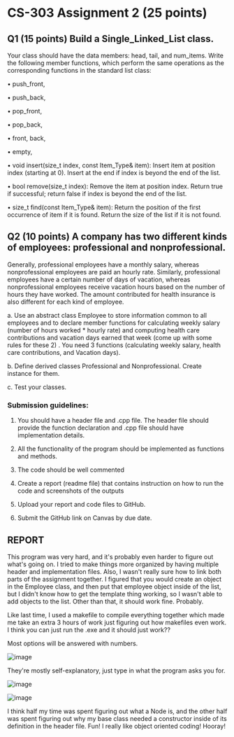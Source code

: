 
# CS-303 Assignment 2 (25 points)  
## Q1 (15 points)  Build a Single_Linked_List class.
Your class should have the data members: head, tail, and  num_items. Write the following member functions, which perform the same operations as the corresponding functions in the standard list class: 

•  push_front,  

•  push_back,  

•  pop_front,  

•  pop_back,  

•  front, back,  

•  empty,  

•  void insert(size_t index, const Item_Type& item): Insert item at position index (starting at 0). Insert at the end if index is beyond the end of the list.

•  bool remove(size_t index): Remove the item at position index. Return true if successful; return false if index is beyond the end of the list.

•  size_t find(const Item_Type& item): Return the position of the first occurrence of item if it is found. Return the size of the list if it is not found.  
## Q2 (10 points) A company has two different kinds of employees: professional and  nonprofessional.
Generally, professional employees have a monthly salary, whereas nonprofessional employees are paid an hourly rate. Similarly, professional employees have a certain number of days of vacation, whereas nonprofessional employees receive vacation hours based on the number of hours they have worked. The amount contributed for health insurance is also different for each kind of employee.  

a.  Use an abstract class Employee to store information common to all employees and to declare member functions for calculating weekly salary (number of hours worked * hourly rate) and computing health care contributions and vacation days earned that week (come up with some rules for these 2) . You need 3 functions (calculating weekly salary, health care contributions, and Vacation days).  

b.  Define derived classes Professional and Nonprofessional. Create instance for them.  

c.  Test your classes.  
### Submission guidelines:  
1.  You should have a header file and .cpp  file. The header file should provide the function declaration and .cpp  file should have implementation details.  

2.  All the functionality of the program should be implemented as functions and methods.  

3.  The code should be well commented  

4.  Create a report (readme file) that contains instruction on how to run the code and screenshots of the outputs  

5.  Upload your report and code files to GitHub.  

6.  Submit the GitHub link on Canvas by due date.
## REPORT 
This program was very hard, and it's probably even harder to figure out what's going on. I tried to make things more organized by having multiple header and implementation files. Also, I wasn't really sure how to link both parts of the assignment together. I figured that you would create an object in the Employee class, and then put that employee object inside of the list, but I didn't know how to get the template thing working, so I wasn't able to add objects to the list. Other than that, it should work fine. Probably.

Like last time, I used a makefile to compile everything together which made me take an extra 3 hours of work just figuring out how makefiles even work. I think you can just run the .exe and it should just work??

Most options will be answered with numbers.

![image](https://user-images.githubusercontent.com/26755333/223004940-d66f4e21-e012-4f91-b56c-f3c09dcec9b3.png)

They're mostly self-explanatory, just type in what the program asks you for.

![image](https://user-images.githubusercontent.com/26755333/223005597-c68b88fb-3913-4db2-9388-46a221d6784b.png)

![image](https://user-images.githubusercontent.com/26755333/223005726-d23759dc-8d00-4954-848a-5aacb083f660.png)

I think half my time was spent figuring out what a Node is, and the other half was spent figuring out why my base class needed a constructor inside of its definition in the header file. Fun! I really like object oriented coding! Hooray!
